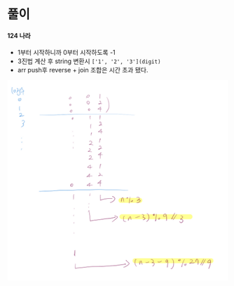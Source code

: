 풀이
===

#### 124 나라

- 1부터 시작하니까 0부터 시작하도록 -1
- 3진법 계산 후 string 변환시 `['1', '2', '3'](digit)`
- arr push후 reverse + join 조합은 시간 초과 됐다. 

![124나라](./img/124.jpeg)